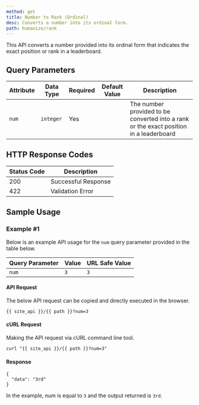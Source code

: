 ```yaml
---
method: get
title: Number to Rank (Ordinal)
desc: Converts a number into its ordinal form.
path: humanize/rank
---
```


This API converts a number provided into its ordinal form that indicates the exact position or rank in a leaderboard.

## Query Parameters

| Attribute | Data Type | Required | Default Value |Description |
| ----------- | ----------- | -----------  | ----------- | ----------- |
| `num` | `integer` | Yes | | The number provided to be converted into a rank or the exact position in a leaderboard |

## HTTP Response Codes

| Status Code | Description |
| ----------- | ----------- |
| 200 | Successful Response |
| 422 | Validation Error |

## Sample Usage

### Example #1

Below is an example API usage for the `num` query parameter provided in the table below.

| Query Parameter | Value | URL Safe Value |
| ----------- | ----------- | -----------  |
| `num` | `3` | `3` |

#### API Request

The below API request can be copied and directly executed in the browser.

```
{{ site_api }}/{{ path }}?num=3
```

#### cURL Request

Making the API request via cURL command line tool.

```
curl "{{ site_api }}/{{ path }}?num=3"
```

#### Response

```
{
  "data": "3rd"
}
```

In the example, num is equal to `3` and the output returned is `3rd`.
